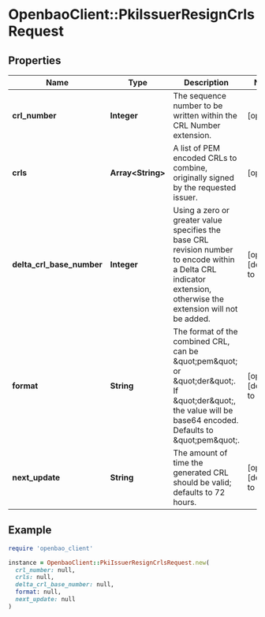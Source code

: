 # OpenbaoClient::PkiIssuerResignCrlsRequest

## Properties

| Name | Type | Description | Notes |
| ---- | ---- | ----------- | ----- |
| **crl_number** | **Integer** | The sequence number to be written within the CRL Number extension. | [optional] |
| **crls** | **Array&lt;String&gt;** | A list of PEM encoded CRLs to combine, originally signed by the requested issuer. | [optional] |
| **delta_crl_base_number** | **Integer** | Using a zero or greater value specifies the base CRL revision number to encode within a Delta CRL indicator extension, otherwise the extension will not be added. | [optional][default to -1] |
| **format** | **String** | The format of the combined CRL, can be \&quot;pem\&quot; or \&quot;der\&quot;. If \&quot;der\&quot;, the value will be base64 encoded. Defaults to \&quot;pem\&quot;. | [optional][default to &#39;pem&#39;] |
| **next_update** | **String** | The amount of time the generated CRL should be valid; defaults to 72 hours. | [optional][default to &#39;72h&#39;] |

## Example

```ruby
require 'openbao_client'

instance = OpenbaoClient::PkiIssuerResignCrlsRequest.new(
  crl_number: null,
  crls: null,
  delta_crl_base_number: null,
  format: null,
  next_update: null
)
```

